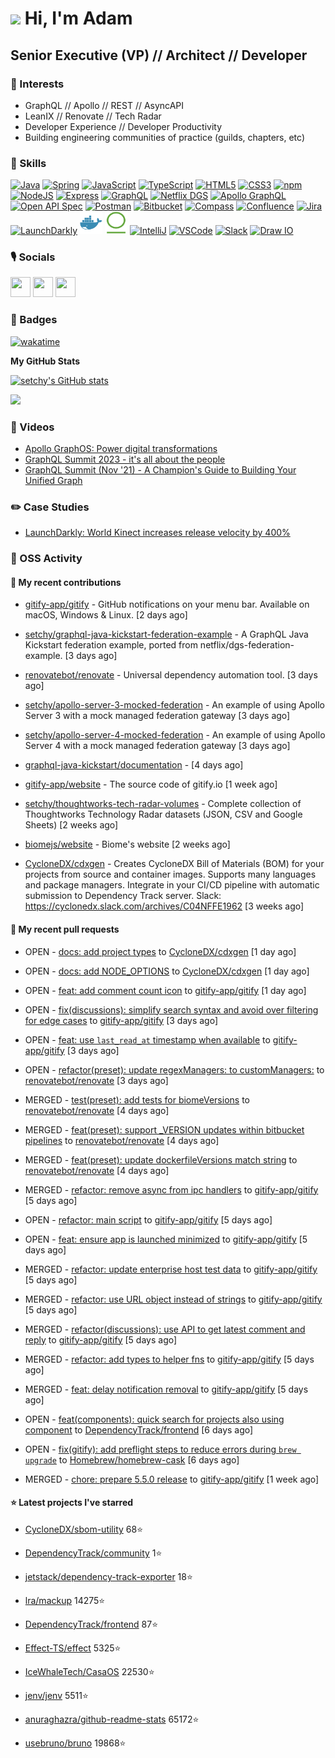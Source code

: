 ![](https://user-images.githubusercontent.com/18350557/176309783-0785949b-9127-417c-8b55-ab5a4333674e.gif) Hi, I'm Adam
============================================================================================================================

Senior Executive (VP) // Architect // Developer
-----------------------------------------------

### 🔭 Interests

- GraphQL // Apollo // REST // AsyncAPI
- LeanIX // Renovate // Tech Radar
- Developer Experience // Developer Productivity
- Building engineering communities of practice (guilds, chapters, etc)

### 💪 Skills

<p align="left">
  <a href="https://www.oracle.com/java/" target="_blank" rel="noreferrer"><img src="https://raw.githubusercontent.com/danielcranney/readme-generator/main/public/icons/skills/java-colored.svg" width="36" height="36" alt="Java" /></a>
  <a href="https://spring.io/" target="_blank" rel="noreferrer"><img src="https://cdn.worldvectorlogo.com/logos/spring-3.svg" width="36" height="36" alt="Spring" /></a> 
  <a href="https://developer.mozilla.org/en-US/docs/Web/JavaScript" target="_blank" rel="noreferrer"><img src="https://raw.githubusercontent.com/danielcranney/readme-generator/main/public/icons/skills/javascript-colored.svg" width="36" height="36" alt="JavaScript" /></a>
  <a href="https://www.typescriptlang.org/" target="_blank" rel="noreferrer"><img src="https://raw.githubusercontent.com/danielcranney/readme-generator/main/public/icons/skills/typescript-colored.svg" width="36" height="36" alt="TypeScript" /></a>
  <a href="https://developer.mozilla.org/en-US/docs/Glossary/HTML5" target="_blank" rel="noreferrer"><img src="https://raw.githubusercontent.com/danielcranney/readme-generator/main/public/icons/skills/html5-colored.svg" width="36" height="36" alt="HTML5" /></a>
  <a href="https://www.w3.org/TR/CSS/#css" target="_blank" rel="noreferrer"><img src="https://raw.githubusercontent.com/danielcranney/readme-generator/main/public/icons/skills/css3-colored.svg" width="36" height="36" alt="CSS3" /></a>
  <a href="https://www.npmjs.com//" target="_blank" rel="noreferrer"><img src="https://cdn.worldvectorlogo.com/logos/npm-square-red-1.svg" width="36" height="36" alt="npm" /></a>
  <a href="https://nodejs.org/en/" target="_blank" rel="noreferrer"><img src="https://raw.githubusercontent.com/danielcranney/readme-generator/main/public/icons/skills/nodejs-colored.svg" width="36" height="36" alt="NodeJS" /></a>
  <a href="https://expressjs.com/" target="_blank" rel="noreferrer"><img src="https://raw.githubusercontent.com/danielcranney/readme-generator/main/public/icons/skills/express-colored.svg" width="36" height="36" alt="Express" /></a>
  <a href="https://graphql.org/" target="_blank" rel="noreferrer"><img src="https://raw.githubusercontent.com/danielcranney/readme-generator/main/public/icons/skills/graphql-colored.svg" width="36" height="36" alt="GraphQL" /></a>
  <a href="https://netflix.github.io/dgs/" target="_blank" rel="noreferrer"><img src="https://raw.githubusercontent.com/Netflix/dgs/main/docs/images/dgs-framework-brand/Icon/dgs-icon--blue.svg" width="36" height="36" alt="Netflix DGS" /></a>
  <a href="https://apollographql.com/" target="_blank" rel="noreferrer"><img src="https://cdn.worldvectorlogo.com/logos/apollo-graphql-compact.svg" width="36" height="36" alt="Apollo GraphQL" /></a>
  <a href="https://swagger.io/specification/" target="_blank" rel="noreferrer"><img src="https://cdn.worldvectorlogo.com/logos/openapi-1.svg" width="36" height="36" alt="Open API Spec" /></a>
  <a href="https://www.postman.com//" target="_blank" rel="noreferrer"><img src="https://cdn.worldvectorlogo.com/logos/postman.svg" width="36" height="36" alt="Postman" /></a>
  <a href="https://www.atlassian.com/software/bitbucket" target="_blank" rel="noreferrer"><img src="https://cdn.worldvectorlogo.com/logos/bitbucket-icon.svg" width="36" height="36" alt="Bitbucket" /></a>
  <a href="https://www.atlassian.com/software/compass" target="_blank" rel="noreferrer"><img src="https://cdn.worldvectorlogo.com/logos/atlassian-compass-1.svg" width="36" height="36" alt="Compass" /></a>
  <a href="https://www.atlassian.com/software/confluence" target="_blank" rel="noreferrer"><img src="https://cdn.worldvectorlogo.com/logos/confluence-1.svg" width="36" height="36" alt="Confluence" /></a>
  <a href="https://www.atlassian.com/software/jira" target="_blank" rel="noreferrer"><img src="https://cdn.worldvectorlogo.com/logos/jira-1.svg" width="36" height="36" alt="Jira" /></a>
  <a href="https://launchdarkly.com/" target="_blank" rel="noreferrer"><img src="https://cdn.worldvectorlogo.com/logos/launchdarkly-2.svg" width="36" height="36" alt="LaunchDarkly" /></a>
  <a href="https://docker.com/" target="_blank" rel="noreferrer"><img src="https://raw.githubusercontent.com/nx211/homer-icons/master/png/docker.png" width="36" height="36" alt="Docker" /></a>
  <a href="https://jfrog.com/artifactory/" target="_blank" rel="noreferrer"><img src="https://raw.githubusercontent.com/nx211/homer-icons/master/png/artifactory.png" width="36" height="36" alt="Artifactory" /></a>
  <a href="https://www.jetbrains.com/idea/" target="_blank" rel="noreferrer"><img src="https://cdn.worldvectorlogo.com/logos/intellij-idea-1.svg" width="36" height="36" alt="IntelliJ" /></a>
  <a href="https://code.visualstudio.com/" target="_blank" rel="noreferrer"><img src="https://cdn.worldvectorlogo.com/logos/visual-studio-code-1.svg" width="36" height="36" alt="VSCode" /></a>
  <a href="https://slack.com/" target="_blank" rel="noreferrer"><img src="https://cdn.worldvectorlogo.com/logos/slack-new-logo.svg" width="36" height="36" alt="Slack" /></a>
  <a href="https://drawio-app.com/" target="_blank" rel="noreferrer"><img src="https://cdn.worldvectorlogo.com/logos/draw-io.svg" width="36" height="36" alt="Draw IO" /></a>
</p>

                      

### 🎙️ Socials
                  
<p align="left">
  <a href="https://www.github.com/setchy" target="_blank" rel="noreferrer"><img src="https://raw.githubusercontent.com/danielcranney/readme-generator/main/public/icons/socials/github.svg" width="32" height="32" /></a>
  <a href="https://www.linkedin.com/in/adamsetch" target="_blank" rel="noreferrer"><img src="https://raw.githubusercontent.com/danielcranney/readme-generator/main/public/icons/socials/linkedin.svg" width="32" height="32" /></a>
  <a href="https://www.twitter.com/setchy87" target="_blank" rel="noreferrer"><img src="https://raw.githubusercontent.com/danielcranney/readme-generator/main/public/icons/socials/twitter.svg" width="32" height="32" /></a>
</p>

### 📛 Badges

[![wakatime](https://wakatime.com/badge/user/2b948ae2-4be1-4020-8a57-7de60b53fe1d.svg)](https://wakatime.com/@2b948ae2-4be1-4020-8a57-7de60b53fe1d)

<b>My GitHub Stats</b>

<a href="http://www.github.com/setchy"><img src="https://github-readme-stats.vercel.app/api?username=setchy&show_icons=true&hide=&count_private=true&title_color=0891b2&text_color=ffffff&icon_color=0891b2&bg_color=1c1917&hide_border=true&show_icons=true" alt="setchy's GitHub stats" /></a>

<a href="http://www.github.com/setchy"><img src="https://github-readme-streak-stats.herokuapp.com/?user=setchy&stroke=ffffff&background=1c1917&ring=0891b2&fire=0891b2&currStreakNum=ffffff&currStreakLabel=0891b2&sideNums=ffffff&sideLabels=ffffff&dates=ffffff&hide_border=true" /></a>

### 📼 Videos

- [Apollo GraphOS: Power digital transformations](https://www.apollographql.com/enterprise?wvideo=4fu2lsjssc)
- [GraphQL Summit 2023 - it's all about the people](https://www.youtube.com/watch?v=090IWEcHbJc)
- [GraphQL Summit (Nov '21) - A Champion's Guide to Building Your Unified Graph](https://www.apollographql.com/events/roundtable/graphql-summit-november-2021/a-champions-guide-to-building-your-unified-graph)

### ✏️ Case Studies

- [LaunchDarkly: World Kinect increases release velocity by 400%](https://launchdarkly.com/case-studies/world-kinect/)

### 🎯 OSS Activity
#### 🚀 My recent contributions



- [gitify-app/gitify](https://github.com/gitify-app/gitify) - GitHub notifications on your menu bar. Available on macOS, Windows &amp; Linux. [2 days ago]

- [setchy/graphql-java-kickstart-federation-example](https://github.com/setchy/graphql-java-kickstart-federation-example) - A GraphQL Java Kickstart federation example, ported from netflix/dgs-federation-example. [3 days ago]

- [renovatebot/renovate](https://github.com/renovatebot/renovate) - Universal dependency automation tool. [3 days ago]

- [setchy/apollo-server-3-mocked-federation](https://github.com/setchy/apollo-server-3-mocked-federation) - An example of using Apollo Server 3 with a mock managed federation gateway [3 days ago]

- [setchy/apollo-server-4-mocked-federation](https://github.com/setchy/apollo-server-4-mocked-federation) - An example of using Apollo Server 4 with a mock managed federation gateway [3 days ago]

- [graphql-java-kickstart/documentation](https://github.com/graphql-java-kickstart/documentation) -  [4 days ago]

- [gitify-app/website](https://github.com/gitify-app/website) - The source code of gitify.io [1 week ago]

- [setchy/thoughtworks-tech-radar-volumes](https://github.com/setchy/thoughtworks-tech-radar-volumes) - Complete collection of Thoughtworks Technology Radar datasets (JSON, CSV and Google Sheets) [2 weeks ago]

- [biomejs/website](https://github.com/biomejs/website) - Biome&#39;s website [2 weeks ago]

- [CycloneDX/cdxgen](https://github.com/CycloneDX/cdxgen) - Creates CycloneDX Bill of Materials (BOM) for your projects from source and container images. Supports many languages and package managers. Integrate in your CI/CD pipeline with automatic submission to Dependency Track server. Slack: https://cyclonedx.slack.com/archives/C04NFFE1962 [3 weeks ago]

#### 🎉 My recent pull requests



- OPEN - [docs: add project types](https://github.com/CycloneDX/cdxgen/pull/1057) to [CycloneDX/cdxgen](https://github.com/CycloneDX/cdxgen) [1 day ago]

- OPEN - [docs: add NODE_OPTIONS](https://github.com/CycloneDX/cdxgen/pull/1056) to [CycloneDX/cdxgen](https://github.com/CycloneDX/cdxgen) [1 day ago]

- OPEN - [feat: add comment count icon](https://github.com/gitify-app/gitify/pull/1108) to [gitify-app/gitify](https://github.com/gitify-app/gitify) [1 day ago]

- OPEN - [fix(discussions): simplify search syntax and avoid over filtering for edge cases](https://github.com/gitify-app/gitify/pull/1104) to [gitify-app/gitify](https://github.com/gitify-app/gitify) [3 days ago]

- OPEN - [feat: use `last_read_at` timestamp when available](https://github.com/gitify-app/gitify/pull/1103) to [gitify-app/gitify](https://github.com/gitify-app/gitify) [3 days ago]

- OPEN - [refactor(preset): update regexManagers: to customManagers:](https://github.com/renovatebot/renovate/pull/28979) to [renovatebot/renovate](https://github.com/renovatebot/renovate) [3 days ago]

- MERGED - [test(preset): add tests for biomeVersions](https://github.com/renovatebot/renovate/pull/28965) to [renovatebot/renovate](https://github.com/renovatebot/renovate) [4 days ago]

- MERGED - [feat(preset): support _VERSION updates within bitbucket pipelines](https://github.com/renovatebot/renovate/pull/28964) to [renovatebot/renovate](https://github.com/renovatebot/renovate) [4 days ago]

- MERGED - [feat(preset): update dockerfileVersions match string](https://github.com/renovatebot/renovate/pull/28963) to [renovatebot/renovate](https://github.com/renovatebot/renovate) [4 days ago]

- MERGED - [refactor: remove async from ipc handlers](https://github.com/gitify-app/gitify/pull/1099) to [gitify-app/gitify](https://github.com/gitify-app/gitify) [5 days ago]

- OPEN - [refactor: main script](https://github.com/gitify-app/gitify/pull/1098) to [gitify-app/gitify](https://github.com/gitify-app/gitify) [5 days ago]

- OPEN - [feat: ensure app is launched minimized](https://github.com/gitify-app/gitify/pull/1097) to [gitify-app/gitify](https://github.com/gitify-app/gitify) [5 days ago]

- MERGED - [refactor: update enterprise host test data](https://github.com/gitify-app/gitify/pull/1096) to [gitify-app/gitify](https://github.com/gitify-app/gitify) [5 days ago]

- MERGED - [refactor: use URL object instead of strings](https://github.com/gitify-app/gitify/pull/1095) to [gitify-app/gitify](https://github.com/gitify-app/gitify) [5 days ago]

- MERGED - [refactor(discussions): use API to get latest comment and reply](https://github.com/gitify-app/gitify/pull/1094) to [gitify-app/gitify](https://github.com/gitify-app/gitify) [5 days ago]

- MERGED - [refactor: add types to helper fns](https://github.com/gitify-app/gitify/pull/1093) to [gitify-app/gitify](https://github.com/gitify-app/gitify) [5 days ago]

- MERGED - [feat: delay notification removal](https://github.com/gitify-app/gitify/pull/1092) to [gitify-app/gitify](https://github.com/gitify-app/gitify) [5 days ago]

- OPEN - [feat(components): quick search for projects also using component](https://github.com/DependencyTrack/frontend/pull/848) to [DependencyTrack/frontend](https://github.com/DependencyTrack/frontend) [6 days ago]

- OPEN - [fix(gitify): add preflight steps to reduce errors during `brew upgrade`](https://github.com/Homebrew/homebrew-cask/pull/173061) to [Homebrew/homebrew-cask](https://github.com/Homebrew/homebrew-cask) [6 days ago]

- MERGED - [chore: prepare 5.5.0 release](https://github.com/gitify-app/gitify/pull/1091) to [gitify-app/gitify](https://github.com/gitify-app/gitify) [1 week ago]

#### ⭐ Latest projects I've starred



- [CycloneDX/sbom-utility](https://github.com/CycloneDX/sbom-utility) 68⭐

- [DependencyTrack/community](https://github.com/DependencyTrack/community) 1⭐

- [jetstack/dependency-track-exporter](https://github.com/jetstack/dependency-track-exporter) 18⭐

- [lra/mackup](https://github.com/lra/mackup) 14275⭐

- [DependencyTrack/frontend](https://github.com/DependencyTrack/frontend) 87⭐

- [Effect-TS/effect](https://github.com/Effect-TS/effect) 5325⭐

- [IceWhaleTech/CasaOS](https://github.com/IceWhaleTech/CasaOS) 22530⭐

- [jenv/jenv](https://github.com/jenv/jenv) 5511⭐

- [anuraghazra/github-readme-stats](https://github.com/anuraghazra/github-readme-stats) 65172⭐

- [usebruno/bruno](https://github.com/usebruno/bruno) 19868⭐


